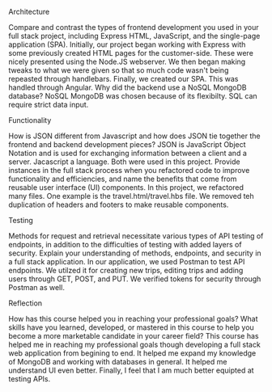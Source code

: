 Architecture

Compare and contrast the types of frontend development you used in your full stack project, including Express HTML, JavaScript, and the single-page application (SPA).
Initially, our project began working with Express with some previously created HTML pages for the customer-side. These were nicely presented using the Node.JS webserver. We then began making tweaks to what we were given so that so much code wasn't being repeasted through handlebars. Finally, we created our SPA. This was handled through Angular. 
Why did the backend use a NoSQL MongoDB database?
NoSQL MongoDB was chosen because of its flexibilty. SQL can require strict data input. 

Functionality

How is JSON different from Javascript and how does JSON tie together the frontend and backend development pieces?
JSON is JavaScript Object Notation and is used for exchanging information between a client and a server. Jacascript a language. Both were used in this project. 
Provide instances in the full stack process when you refactored code to improve functionality and efficiencies, and name the benefits that come from reusable user interface (UI) components.
In this project, we refactored many files. One example is the travel.html/travel.hbs file. We removed teh duplication of headers and footers to make reusable components.

Testing

Methods for request and retrieval necessitate various types of API testing of endpoints, in addition to the difficulties of testing with added layers of security. Explain your understanding of methods, endpoints, and security in a full stack application.
In our application, we used Postman to test API endpoints. We utilzed it for creating new trips, editing trips and adding users through GET, POST, and PUT. We verified  tokens for security through Postman as well. 

Reflection

How has this course helped you in reaching your professional goals? What skills have you learned, developed, or mastered in this course to help you become a more marketable candidate in your career field?
This course has helped me in reaching my professional goals though developing a full stack web application from begining to end. It helped me expand my knowledge of MongoDB and working with databases in general. It helped me understand UI even better. Finally, I feel that I am much better equipted at testing APIs.
